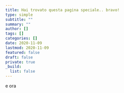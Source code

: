 ```yaml
---
title: Hai trovato questa pagina speciale.. bravo!
type: simple
subtitle: ""
summary: ""
author: []
tags: []
categories: []
date: 2020-11-09
lastmod: 2020-11-09
featured: false
draft: false
private: true
_build:
  list: false
---
```


e ora
